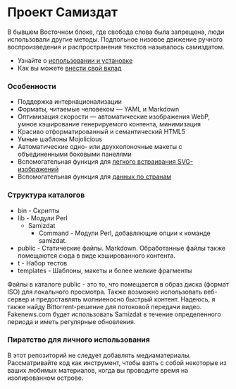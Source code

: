 [description]: # "Самиздат — это новый взгляд на самопубликацию, использующий современные технологии."
[keywords]: # "издательство,Самиздат"

# Проект Самиздат

В бывшем Восточном блоке, где свобода слова была запрещена, люди использовали другие методы. Подпольное низовое движение ручного воспроизведения и распространения текстов называлось самиздатом.

* Узнайте о [использовании и установке](installation/)
* Как вы можете [внести свой вклад](../contribute/)

### Особенности

* Поддержка интернационализации
* Форматы, читаемые человеком &mdash; YAML и Markdown
* Оптимизация скорости &mdash; автоматические изображения WebP, умное кэширование генерируемого контента, минимизация
* Красиво отформатированный и семантический HTML5
* Умные шаблоны Mojolicious
* Автоматические одно- или двухколоночные макеты с объединенными боковыми панелями
* Вспомогательная функция для [легкого встраивания SVG-изображений](./icons/)
* Вспомогательная функция для [данных по странам](../../country/)

### Структура каталогов

* bin - Скрипты
* lib - Модули Perl
  * Samizdat
    * Command - Модули Perl, добавляющие опции к команде samizdat.
* public - Статические файлы. Markdown. Обработанные файлы также помещаются сюда в виде кэшированного контента.
* t - Набор тестов
* templates - Шаблоны, макеты и более мелкие фрагменты

Файлы в каталоге public - это то, что помещается в образ диска (формат ISO) для локального просмотра. 
Также возможно использовать веб-сервер и предоставлять молниеносно быстрый контент. Надеюсь, я также найду 
Bittorrent-решение для потоковой передачи видео. Fakenews.com будет использовать Samizdat в течение определенного 
периода и иметь регулярные обновления.

### Пиратство для личного использования

В этот репозиторий не следует добавлять медиаматериалы. Рассматривайте код как инструмент, чтобы взять с собой некоторые 
из ваших любимых материалов, когда вы проводите время на изолированном острове.